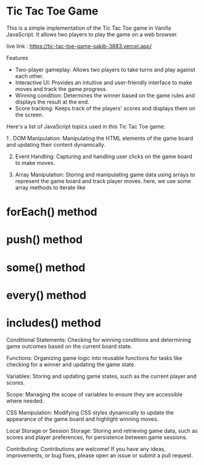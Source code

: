 # Tic Tac Toe Game
 
This is a simple implementation of the Tic Tac Toe game in Vanilla JavaScript. It allows two players to play the game on a web browser.

live link : https://tic-tac-toe-game-sakib-3883.vercel.app/

Features

- Two-player gameplay: Allows two players to take turns and play against each other.
- Interactive UI: Provides an intuitive and user-friendly interface to make moves and track the game progress.
- Winning condition: Determines the winner based on the game rules and displays the result at the end.
- Score tracking: Keeps track of the players' scores and displays them on the screen.


Here's a list of JavaScript topics  used in this Tic Tac Toe game:

1 . DOM Manipulation: Manipulating the HTML elements of the game board and updating their content dynamically.

2. Event Handling: Capturing and handling user clicks on the game board to make moves.

4. Array Manipulation: Storing and manipulating game data using arrays to represent the game board and track player moves. here, we use some array methods to iterate  like 

#  forEach()  method
#  push()  method
#  some()  method
#  every()  method
#  includes() method

Conditional Statements: Checking for winning conditions and determining game outcomes based on the current board state.

Functions: Organizing game logic into reusable functions for tasks like checking for a winner and updating the game state.

Variables: Storing and updating game states, such as the current player and scores.

Scope: Managing the scope of variables to ensure they are accessible where needed.

CSS Manipulation: Modifying CSS styles dynamically to update the appearance of the game board and highlight winning moves.

Local Storage or Session Storage: Storing and retrieving game data, such as scores and player preferences, for persistence between game sessions.



Contributing:
Contributions are welcome! If you have any ideas, improvements, or bug fixes, please open an issue or submit a pull request.

